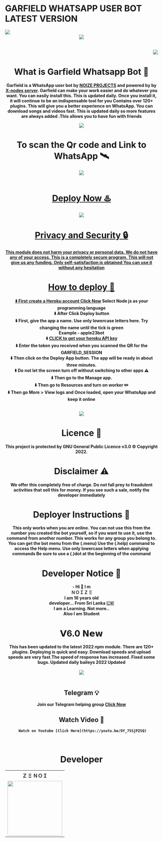 # GARFIELD WHATSAPP USER BOT LATEST VERSION
<img src="/TempCloud/PicsArt_22-04-17_16-25-53-440.png">

<br>
<center><img src="/TempCloud/PicsArt_22-04-15_10-13-49-205.png"><center>
  
 <br>
  <br>
  <span style="float:right;"><img src="/TempCloud/PicsArt_22-04-14_23-29-34-684.png"></span>

  <br>
 
<b><h1>What is Garfield Whatsapp Bot 🐼</h1></b>
<b>Garfield is a WhatsApp user bot by [NOIZE PROJECTS](https://github.com/Zenoixnoize) 
and powered by by [X-nodes server](https://www.npmjs.com/package/aurora-npm).
Garfield can make your work easier and do whatever you want. You can easily install this. This is updated daily. Once you install it, it will continue to be an indispensable tool for you
Contains over 120+ plugins. This will give you a better experience on WhatsApp. You can download songs and videos fast. This is updated daily so more features are always added
.This allows you to have fun with friends<b>
 
  <img src="/TempCloud/PicsArt_22-04-17_17-34-37-772.png">
    
  <b><h1>To scan the Qr code and Link to WhatsApp 🛰️</b></h1>
  
 <center>
<a href="https://replit.com/@zenoi/GARFIELD-v60-QR-GENERTOR?v=1"><img src="/TempCloud/PicsArt_22-04-16_22-52-38-348.png"></center>
<br>
   <b><h1>Deploy Now ♨️</b></h1>
   <a href="https://dashboard.heroku.com/new?button-url=https%3A%2F%2Fgithub.com%2FZenoixnoize%2FGARFIELD-6.0%2Fblob%2Fmain%2FREADME.md&template=https%3A%2F%2Fgithub.com%2FZenoixnoize%2FGARFIELD-6.0"><img src="/TempCloud/PicsArt_22-04-15_12-59-28-786.png">
<br>
<b><h1>Privacy and Security 🔒</h1></b>
This module does not harm your privacy or personal data. We do not have any of your access. This is a completely secure program.     
     This will not give us any funding. Only self-satisfaction is obtained
You can use it without any hesitation
  <br>
     <b><h1>How to deploy 🍎</h1></b>
     
  ⬇️ First create a Heroku account  [Click Now](https://signup.heroku.com/) Select Node js as your programming language
   <br>
  ⬇️ After Click Deploy button
   <br>
   ⬇️ First, give the app a name. Use only lowercase letters here. Try changing the name until the tick is green
   <br>
   Example - apple23bot
   <br>
   ⬇️ [CLICK to get your heroku API key](https://dashboard.heroku.com/account)
  <br>
   ⬇️ Enter the token you received when you scanned the QR for the  **GARFIELD_SESSION**
   <br> 
   ⬇️ Then click on the Deploy App button. The app will be ready in about three minutes. 
   <br>
   ⬇️ Do not let the screen turn off without switching to other apps ⚠️ 
  <br>
   ⬇️ Then go to the Manage app.
   <br>
   ⬇️ Then go to Resources and turn on worker ✏️ 
   <br>
   ⬇️ Then go More > View logs and Once loaded, open your WhatsApp and keep it online
<br>
   <br>
  <center><img src="/TempCloud/cover.png">
    <br>
   <h1>Licence 📑</h1>
    This project is protected by GNU General Public Licence v3.0 ©️ Copyright 2022.
    <br>
    <h1>Disclaimer ⚠️</h1>
    We offer this completely free of charge. 
    Do not fall prey to fraudulent activities that sell this for money.
    If you see such a sale, notify the developer immediately
    <br>
    <h1><b>Deployer Instructions 🍿</h1></b>
 <b> This only works when you are online. You can not use this from the number you created the bot yourself, so if you want to use it, use the command from another number.
This works for any group you belong to.
You can get the bot menu from the (.menu)
Use the (.help) command to access the Help menu.
Use only lowercase letters when applying commands
Be sure to use a (.)dot at the beginning of the command  </b>
  <h1><b>Developer Notice 💌</h1></b>
<b> - Hi 🥰 I m
      <br>
ＮＯＩＺ Ξ
      <br>
I am 16 years old
      <br>
developer... From Sri Lanka 🇱🇰
      <br>
I am a Learning. Not more..
      <br>
Also I am Student 
    </b></b>

   <h1>𝗩6.0 𝗡𝗲𝘄</h1>
   <b>This has been updated to the latest 2022 npm module. There are 120+ plugins. Deploying is quick and easy. Download speeds and upload speeds are very fast.The speed of response has increased. Fixed some bugs. Updated daily baileys 2022 Updated</b>    
  <br>
   <br>
  <center><img src="/TempCloud/ezgif-4-e173d31b67.gif"></center>
  <br>
  
    
    
  ## Telegram 💡
Join our Telegram helping group [Click Now](https://t.me/xnodesbot) 
  ## Watch Video 🔴
     Watch on Youtube [Click Here](https://youtu.be/OY_75SjPZSQ)

   
  <br>
    <h1>Developer</h1>
    <b><table><tr><th>Ｚ Ξ ＮＯＩ</th></tr><tr><td><a href="https://github.com/Zenoixnoize"><img src="https://i.ibb.co/mBVtxkp/Screenshot-20220218-213033.jpg" width="180"</td></tr></b>




  
